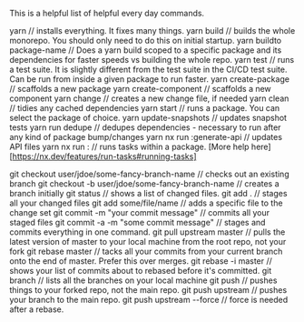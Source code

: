This is a helpful list of helpful every day commands.

yarn // installs everything. It fixes many things.
yarn build // builds the whole monorepo. You should only need to do this on initial startup.
yarn buildto package-name // Does a yarn build scoped to a specific package and its dependencies for faster speeds vs building the whole repo.
yarn test // runs a test suite. It is slightly different from the test suite in the CI/CD test suite. Can be run from inside a given package to run faster.
yarn create-package // scaffolds a new package
yarn create-component // scaffolds a new component
yarn change // creates a new change file, if needed
yarn clean // tidies any cached dependencies
yarn start // runs a package. You can select the package of choice.
yarn update-snapshots // updates snapshot tests
yarn run dedupe // dedupes dependencies - necessary to run after any kind of package bump/changes
yarn nx run <package-name>:generate-api // updates API files
yarn nx run <package-name>:<target-name> // runs tasks within a package. [More help here][https://nx.dev/features/run-tasks#running-tasks]

git checkout user/jdoe/some-fancy-branch-name // checks out an existing branch
git checkout -b user/jdoe/some-fancy-branch-name // creates a branch initially
git status // shows a list of changed files.
git add . // stages all your changed files
git add some/file/name // adds a specific file to the change set
git commit -m "your commit message" // commits all your staged files
git commit -a -m "some commit message" // stages and commits everything in one command.
git pull upstream master // pulls the latest version of master to your local machine from the root repo, not your fork
git rebase master // tacks all your commits from your current branch onto the end of master. Prefer this over merges.
git rebase -i master // shows your list of commits about to rebased before it's committed.
git branch // lists all the branches on your local machine
git push // pushes things to your forked repo, not the main repo.
git push upstream // pushes your branch to the main repo.
git push upstream --force // force is needed after a rebase.

